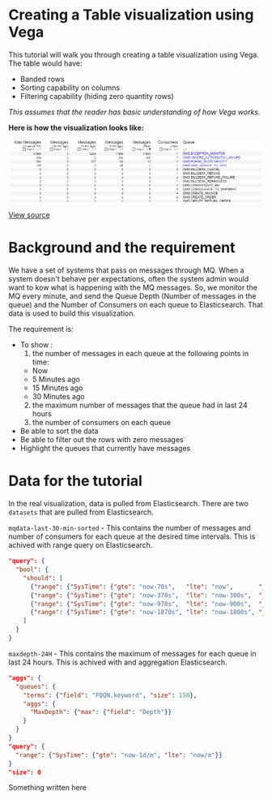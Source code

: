 # Creating a Table visualization using Vega
This tutorial will walk you through creating a table visualization using Vega. The table would have:
- Banded rows
- Sorting capability on columns
- Filtering capability (hiding zero quantity rows)

*This assumes that the reader has basic understanding of how Vega works.*

**Here is how the visualization looks like:**

<img src="./images/final_table.png" alt="Final Table" width="1300"/>

[View source](./source/final_source.json)


# Background and the requirement
We have a set of systems that pass on messages through MQ. When a system doesn't behave per expectations, often the system admin would want to kow what is happening with the MQ messages. So, we monitor the MQ every minute, and send the Queue Depth (Number of messages in the queue) and the Number of Consumers on each queue to Elasticsearch. That data is used to build this visualization.

The requirement is:
* To show :
  1. the number of messages in each queue at the following points in time:
    - Now
    - 5 Minutes ago
    - 15 Minutes ago
    - 30 Minutes ago
  2. the maximum number of messages that the queue had in last 24 hours
  3. the number of consumers on each queue
* Be able to sort the data
* Be able to filter out the rows with zero messages
* Highlight the queues that currently have messages

# Data for the tutorial
In the real visualization, data is pulled from Elasticsearch. There are two `datasets` that are pulled from Elasticsearch.

`mqdata-last-30-min-sorted` - This contains the number of messages and number of consumers for each queue at the desired time intervals. This is achived with range query on Elasticsearch.
```json
"query": {
  "bool": {
    "should": [
      {"range": {"SysTime": {"gte": "now-70s",   "lte": "now",       "_name": "Now"}}},
      {"range": {"SysTime": {"gte": "now-370s",  "lte": "now-300s",  "_name": "5MinBack"}}},
      {"range": {"SysTime": {"gte": "now-970s",  "lte": "now-900s",  "_name": "15MinBack"}}},
      {"range": {"SysTime": {"gte": "now-1870s", "lte": "now-1800s", "_name": "30MinBack"}}}
    ]
  }
}
```


`maxdepth-24H` - This contains the maximum of messages for each queue in last 24 hours. This is achived with and aggregation Elasticsearch.
```json
"aggs": {
  "queues": {
    "terms": {"field": "FQQN.keyword", "size": 150},
    "aggs": {
      "MaxDepth": {"max": {"field": "Depth"}}
    }
  }
}
"query": {
  "range": {"SysTime": {"gte": "now-1d/m", "lte": "now/m"}}
}
"size": 0

```



Something written here

